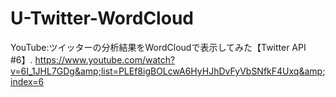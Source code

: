 # U-Twitter-WordCloud
YouTube:ツイッターの分析結果をWordCloudで表示してみた【Twitter API #6】.  https://www.youtube.com/watch?v=6I_1JHL7GDg&amp;list=PLEf8igBOLcwA6HyHJhDvFyVbSNfkF4Uxq&amp;index=6
